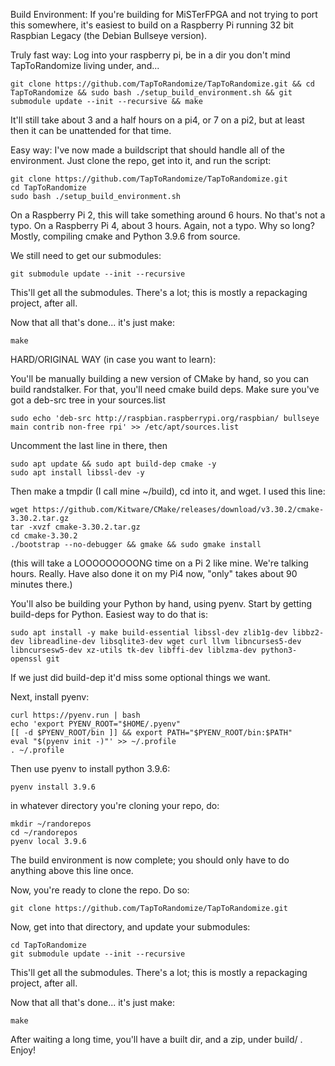Build Environment: If you're building for MiSTerFPGA and not trying to port this somewhere, it's easiest to build on a Raspberry Pi running 32 bit Raspbian Legacy (the Debian Bullseye version).

Truly fast way: Log into your raspberry pi, be in a dir you don't mind TapToRandomize living under, and...

```
git clone https://github.com/TapToRandomize/TapToRandomize.git && cd TapToRandomize && sudo bash ./setup_build_environment.sh && git submodule update --init --recursive && make
```

It'll still take about 3 and a half hours on a pi4, or 7 on a pi2, but at least then it can be unattended for that time.

Easy way: I've now made a buildscript that should handle all of the environment. Just clone the repo, get into it, and run the script:

```
git clone https://github.com/TapToRandomize/TapToRandomize.git
cd TapToRandomize
sudo bash ./setup_build_environment.sh
```

On a Raspberry Pi 2, this will take something around 6 hours. No that's not a typo. On a Raspberry Pi 4, about 3 hours. Again, not a typo. Why so long? Mostly, compiling cmake and Python 3.9.6 from source.

We still need to get our submodules:

```
git submodule update --init --recursive
```

This'll get all the submodules. There's a lot; this is mostly a repackaging project, after all.

Now that all that's done... it's just make:

```
make
```

HARD/ORIGINAL WAY (in case you want to learn):

You'll be manually building a new version of CMake by hand, so you can build randstalker. For that, you'll need cmake build deps. Make sure you've got a deb-src tree in your sources.list

```
sudo echo 'deb-src http://raspbian.raspberrypi.org/raspbian/ bullseye main contrib non-free rpi' >> /etc/apt/sources.list
```

Uncomment the last line in there, then

```
sudo apt update && sudo apt build-dep cmake -y
sudo apt install libssl-dev -y
```

Then make a tmpdir (I call mine ~/build), cd into it, and wget. I used this line:
```
wget https://github.com/Kitware/CMake/releases/download/v3.30.2/cmake-3.30.2.tar.gz
tar -xvzf cmake-3.30.2.tar.gz
cd cmake-3.30.2
./bootstrap --no-debugger && gmake && sudo gmake install
```
(this will take a LOOOOOOOOONG time on a Pi 2 like mine. We're talking hours. Really. Have also done it on my Pi4 now, "only" takes about 90 minutes there.)

You'll also be building your Python by hand, using pyenv. Start by getting build-deps for Python. Easiest way to do that is:

```
sudo apt install -y make build-essential libssl-dev zlib1g-dev libbz2-dev libreadline-dev libsqlite3-dev wget curl llvm libncurses5-dev libncursesw5-dev xz-utils tk-dev libffi-dev liblzma-dev python3-openssl git
```

If we just did build-dep it'd miss some optional things we want.

Next, install pyenv:

```
curl https://pyenv.run | bash
echo 'export PYENV_ROOT="$HOME/.pyenv"
[[ -d $PYENV_ROOT/bin ]] && export PATH="$PYENV_ROOT/bin:$PATH"
eval "$(pyenv init -)"' >> ~/.profile
. ~/.profile
```

Then use pyenv to install python 3.9.6:

```
pyenv install 3.9.6
```

in whatever directory you're cloning your repo, do:

```
mkdir ~/randorepos
cd ~/randorepos
pyenv local 3.9.6
```

The build environment is now complete; you should only have to do anything above this line once.

Now, you're ready to clone the repo. Do so:

```
git clone https://github.com/TapToRandomize/TapToRandomize.git
```

Now, get into that directory, and update your submodules:

```
cd TapToRandomize
git submodule update --init --recursive
```

This'll get all the submodules. There's a lot; this is mostly a repackaging project, after all.

Now that all that's done... it's just make:

```
make
```

After waiting a long time, you'll have a built dir, and a zip, under build/ . Enjoy!